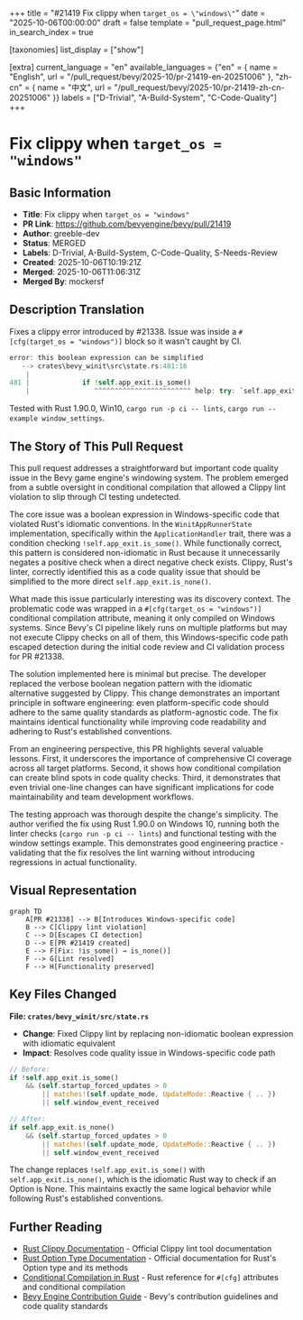 +++
title = "#21419 Fix clippy when `target_os = \"windows\"`"
date = "2025-10-06T00:00:00"
draft = false
template = "pull_request_page.html"
in_search_index = true

[taxonomies]
list_display = ["show"]

[extra]
current_language = "en"
available_languages = {"en" = { name = "English", url = "/pull_request/bevy/2025-10/pr-21419-en-20251006" }, "zh-cn" = { name = "中文", url = "/pull_request/bevy/2025-10/pr-21419-zh-cn-20251006" }}
labels = ["D-Trivial", "A-Build-System", "C-Code-Quality"]
+++

# Fix clippy when `target_os = "windows"`

## Basic Information
- **Title**: Fix clippy when `target_os = "windows"`
- **PR Link**: https://github.com/bevyengine/bevy/pull/21419
- **Author**: greeble-dev
- **Status**: MERGED
- **Labels**: D-Trivial, A-Build-System, C-Code-Quality, S-Needs-Review
- **Created**: 2025-10-06T10:19:21Z
- **Merged**: 2025-10-06T11:06:31Z
- **Merged By**: mockersf

## Description Translation
Fixes a clippy error introduced by #21338. Issue was inside a `#[cfg(target_os = "windows")]` block so it wasn't caught by CI.

```rust
error: this boolean expression can be simplified
   --> crates\bevy_winit\src\state.rs:481:16
    |
481 |             if !self.app_exit.is_some()
    |                ^^^^^^^^^^^^^^^^^^^^^^^^ help: try: `self.app_exit.is_none()`
```

Tested with Rust 1.90.0, Win10, `cargo run -p ci -- lints`, `cargo run --example window_settings`.

## The Story of This Pull Request

This pull request addresses a straightforward but important code quality issue in the Bevy game engine's windowing system. The problem emerged from a subtle oversight in conditional compilation that allowed a Clippy lint violation to slip through CI testing undetected.

The core issue was a boolean expression in Windows-specific code that violated Rust's idiomatic conventions. In the `WinitAppRunnerState` implementation, specifically within the `ApplicationHandler` trait, there was a condition checking `!self.app_exit.is_some()`. While functionally correct, this pattern is considered non-idiomatic in Rust because it unnecessarily negates a positive check when a direct negative check exists. Clippy, Rust's linter, correctly identified this as a code quality issue that should be simplified to the more direct `self.app_exit.is_none()`.

What made this issue particularly interesting was its discovery context. The problematic code was wrapped in a `#[cfg(target_os = "windows")]` conditional compilation attribute, meaning it only compiled on Windows systems. Since Bevy's CI pipeline likely runs on multiple platforms but may not execute Clippy checks on all of them, this Windows-specific code path escaped detection during the initial code review and CI validation process for PR #21338.

The solution implemented here is minimal but precise. The developer replaced the verbose boolean negation pattern with the idiomatic alternative suggested by Clippy. This change demonstrates an important principle in software engineering: even platform-specific code should adhere to the same quality standards as platform-agnostic code. The fix maintains identical functionality while improving code readability and adhering to Rust's established conventions.

From an engineering perspective, this PR highlights several valuable lessons. First, it underscores the importance of comprehensive CI coverage across all target platforms. Second, it shows how conditional compilation can create blind spots in code quality checks. Third, it demonstrates that even trivial one-line changes can have significant implications for code maintainability and team development workflows.

The testing approach was thorough despite the change's simplicity. The author verified the fix using Rust 1.90.0 on Windows 10, running both the linter checks (`cargo run -p ci -- lints`) and functional testing with the window settings example. This demonstrates good engineering practice - validating that the fix resolves the lint warning without introducing regressions in actual functionality.

## Visual Representation

```mermaid
graph TD
    A[PR #21338] --> B[Introduces Windows-specific code]
    B --> C[Clippy lint violation]
    C --> D[Escapes CI detection]
    D --> E[PR #21419 created]
    E --> F[Fix: !is_some() → is_none()]
    F --> G[Lint resolved]
    F --> H[Functionality preserved]
```

## Key Files Changed

**File: `crates/bevy_winit/src/state.rs`**
- **Change**: Fixed Clippy lint by replacing non-idiomatic boolean expression with idiomatic equivalent
- **Impact**: Resolves code quality issue in Windows-specific code path

```rust
// Before:
if !self.app_exit.is_some()
    && (self.startup_forced_updates > 0
        || matches!(self.update_mode, UpdateMode::Reactive { .. })
        || self.window_event_received

// After:
if self.app_exit.is_none()
    && (self.startup_forced_updates > 0
        || matches!(self.update_mode, UpdateMode::Reactive { .. })
        || self.window_event_received
```

The change replaces `!self.app_exit.is_some()` with `self.app_exit.is_none()`, which is the idiomatic Rust way to check if an Option is None. This maintains exactly the same logical behavior while following Rust's established conventions.

## Further Reading

- [Rust Clippy Documentation](https://doc.rust-lang.org/clippy/) - Official Clippy lint tool documentation
- [Rust Option Type Documentation](https://doc.rust-lang.org/std/option/enum.Option.html) - Official documentation for Rust's Option type and its methods
- [Conditional Compilation in Rust](https://doc.rust-lang.org/reference/conditional-compilation.html) - Rust reference for `#[cfg]` attributes and conditional compilation
- [Bevy Engine Contribution Guide](https://github.com/bevyengine/bevy/blob/main/CONTRIBUTING.md) - Bevy's contribution guidelines and code quality standards